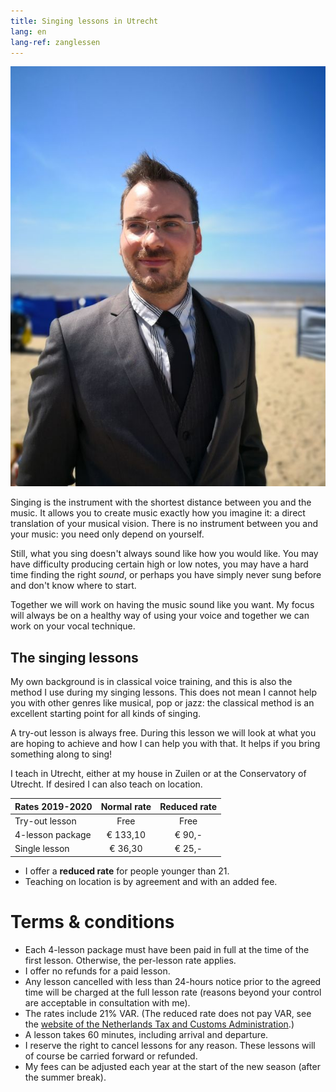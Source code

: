 ```yaml
---
title: Singing lessons in Utrecht
lang: en
lang-ref: zanglessen
---
```


<img src="/images/Strand.jpg" alt="Sebastiaan Ammerlaan" class="fr w-third ml-auto br3-ns bt bb ba-ns b--light-gray">

Singing is the instrument with the shortest distance between you and the music. It allows you to create music exactly how you imagine it: a direct translation of your musical vision. There is no instrument between you and your music: you need only depend on yourself.

Still, what you sing doesn't always sound like how you would like. You may have difficulty producing certain high or low notes, you may have a hard time finding the right *sound*, or perhaps you have simply never sung before and don't know where to start.

Together we will work on having the music sound like you want. My focus will always be on a healthy way of using your voice and together we can work on your vocal technique.


## The singing lessons

My own background is in classical voice training, and this is also the method I use during my singing lessons. This does not mean I cannot help you with other genres like musical, pop or jazz: the classical method is an excellent starting point for all kinds of singing.

A try-out lesson is always free. During this lesson we will look at what you are hoping to achieve and how I can help you with that. It helps if you bring something along to sing! 

I teach in Utrecht, either at my house in Zuilen or at the Conservatory of Utrecht. If desired I can also teach on location.

<a name="tarieven-en-voorwaarden"></a>

|	Rates 2019-2020		|	Normal rate			|	Reduced rate	|
|	------------------| :------------------:	|:-----------------:|				
|	Try-out lesson		|	Free				|	Free			|
|	4-lesson package	|	€ 133,10			|	€ 90,-			|
|	Single lesson		|	€ 36,30				|	€ 25,-			|

* I offer a **reduced rate** for people younger than 21.
* Teaching on location is by agreement and with an added fee.


# Terms &amp; conditions

*   Each 4-lesson package must have been paid in full at the time of the first lesson. Otherwise, the per-lesson rate applies.
*   I offer no refunds for a paid lesson.
*   Any lesson cancelled with less than 24-hours notice prior to the agreed time will be charged at the full lesson rate (reasons beyond your control are acceptable in consultation with me).
*   The rates include 21% VAR. (The reduced rate does not pay VAR, see the  [website of the Netherlands Tax and Customs Administration](http://www.belastingdienst.nl/wps/wcm/connect/bldcontentnl/belastingdienst/zakelijk/btw/tarieven_en_vrijstellingen/vrijstellingen/onderwijs/vrijstelling_voor_onderwijs_in_muziek_dans_drama_beeldende_vorming_en_circustechnieken).)
*   A lesson takes 60 minutes, including arrival and departure.
*   I reserve the right to cancel lessons for any reason. These lessons will of course be carried forward or refunded.
*   My fees can be adjusted each year at the start of the new season (after the summer break).